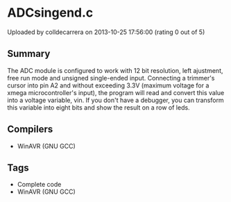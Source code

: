 # ADCsingend.c

Uploaded by colldecarrera on 2013-10-25 17:56:00 (rating 0 out of 5)

## Summary

The ADC module is configured to work with 12 bit resolution, left ajustment, free run mode and unsigned single-ended input. Connecting a trimmer's cursor into pin A2 and without exceeding 3.3V (maximum voltage for a xmega microcontroller's input), the program will read and convert this value into a voltage variable, vin. If you don't have a debugger, you can transform this variable into eight bits and show the result on a row of leds.

## Compilers

- WinAVR (GNU GCC)

## Tags

- Complete code
- WinAVR (GNU GCC)
